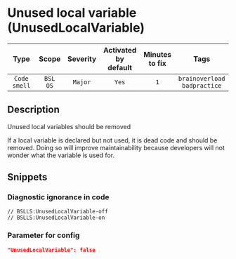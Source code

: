 # Unused local variable (UnusedLocalVariable)

 Type | Scope | Severity | Activated<br>by default | Minutes<br>to fix | Tags 
 :-: | :-: | :-: | :-: | :-: | :-: 
 `Code smell` | `BSL`<br>`OS` | `Major` | `Yes` | `1` | `brainoverload`<br>`badpractice` 

<!-- Блоки выше заполняются автоматически, не трогать -->
## Description
Unused local variables should be removed

If a local variable is declared but not used, it is dead code and should be removed.
Doing so will improve maintainability because developers will not wonder what the variable is used for.

## Snippets

<!-- Блоки ниже заполняются автоматически, не трогать -->
### Diagnostic ignorance in code

```bsl
// BSLLS:UnusedLocalVariable-off
// BSLLS:UnusedLocalVariable-on
```

### Parameter for config

```json
"UnusedLocalVariable": false
```
